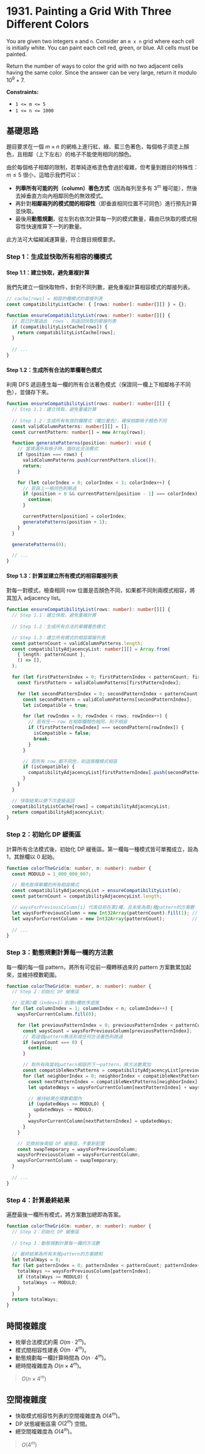 # 1931. Painting a Grid With Three Different Colors

You are given two integers `m` and `n`. 
Consider an `m x n` grid where each cell is initially white. 
You can paint each cell red, green, or blue. All cells must be painted.

Return the number of ways to color the grid with no two adjacent cells having the same color. 
Since the answer can be very large, return it modulo $10^9 + 7$.

**Constraints:**

- `1 <= m <= 5`
- `1 <= n <= 1000`

## 基礎思路

題目要求在一個 $m \times n$ 的網格上進行紅、綠、藍三色著色，每個格子須塗上顏色，且相鄰（上下左右）的格子不能使用相同的顏色。

由於每個格子相鄰的限制，若單純逐格塗色會過於複雜，但考量到題目的特殊性：$m \leq 5$ 很小，這暗示我們可以：

- **列舉所有可能的列（column）著色方式**（因為每列至多有 $3^m$ 種可能），然後去掉垂直方向內相鄰同色的無效模式。
- 再針對**相鄰兩列的模式間的相容性**（即垂直相同位置不可同色）進行預先計算並快取。
- 最後用**動態規劃**，從左到右依次計算每一列的模式數量，藉由已快取的模式相容性快速推算下一列的數量。

此方法可大幅縮減運算量，符合題目規模要求。

### Step 1：生成並快取所有相容的欄模式

#### Step 1.1：建立快取，避免重複計算

我們先建立一個快取物件，針對不同列數，避免重複計算相容模式的鄰接列表。

```typescript
// cache[rows] = 相容的欄模式的鄰接列表
const compatibilityListCache: { [rows: number]: number[][] } = {};

function ensureCompatibilityList(rows: number): number[][] {
  // 若已計算過此 `rows`，則返回快取的鄰接列表
  if (compatibilityListCache[rows]) {
    return compatibilityListCache[rows];
  }
  
  // ...
}
```

#### Step 1.2：生成所有合法的單欄著色模式

利用 DFS 遞迴產生每一欄的所有合法著色模式（保證同一欄上下相鄰格子不同色），並儲存下來。

```typescript
function ensureCompatibilityList(rows: number): number[][] {
  // Step 1.1：建立快取，避免重複計算
  
  // Step 1.2：生成所有有效的欄模式（欄位著色），確保相鄰格子顏色不同
  const validColumnPatterns: number[][] = [];
  const currentPattern: number[] = new Array(rows);

  function generatePatterns(position: number): void {
    // 當填滿所有格子時，儲存此合法模式
    if (position === rows) {
      validColumnPatterns.push(currentPattern.slice());
      return;
    }

    for (let colorIndex = 0; colorIndex < 3; colorIndex++) {
      // 若與上一格同色則略過
      if (position > 0 && currentPattern[position - 1] === colorIndex) {
        continue;
      }

      currentPattern[position] = colorIndex;
      generatePatterns(position + 1);
    }
  }

  generatePatterns(0);

  // ...
}
```

#### Step 1.3：計算並建立所有模式的相容鄰接列表

對每一對模式，檢查相同 row 位置是否顏色不同，如果都不同則兩模式相容，將其加入 adjacency list。

```typescript
function ensureCompatibilityList(rows: number): number[][] {
  // Step 1.1：建立快取，避免重複計算
  
  // Step 1.2：生成所有合法的單欄著色模式

  // Step 1.3：建立所有模式的相容鄰接列表
  const patternCount = validColumnPatterns.length;
  const compatibilityAdjacencyList: number[][] = Array.from(
    { length: patternCount },
    () => [],
  );

  for (let firstPatternIndex = 0; firstPatternIndex < patternCount; firstPatternIndex++) {
    const firstPattern = validColumnPatterns[firstPatternIndex];

    for (let secondPatternIndex = 0; secondPatternIndex < patternCount; secondPatternIndex++) {
      const secondPattern = validColumnPatterns[secondPatternIndex];
      let isCompatible = true;

      for (let rowIndex = 0; rowIndex < rows; rowIndex++) {
        // 若有任一 row 在相鄰欄顏色相同，則不相容
        if (firstPattern[rowIndex] === secondPattern[rowIndex]) {
          isCompatible = false;
          break;
        }
      }

      // 若所有 row 都不同色，則這兩種模式相容
      if (isCompatible) {
        compatibilityAdjacencyList[firstPatternIndex].push(secondPatternIndex);
      }
    }
  }

  // 快取結果以便下次直接返回
  compatibilityListCache[rows] = compatibilityAdjacencyList;
  return compatibilityAdjacencyList;
}
```

### Step 2：初始化 DP 緩衝區

計算所有合法模式後，初始化 DP 緩衝區。第一欄每一種模式皆可單獨成立，設為 1，其餘欄以 0 起始。

```typescript
function colorTheGrid(m: number, n: number): number {
  const MODULO = 1_000_000_007;

  // 預先取得單欄的所有相容模式
  const compatibilityAdjacencyList = ensureCompatibilityList(m);
  const patternCount = compatibilityAdjacencyList.length;

  // waysForPreviousColumn[i] 代表目前在第1欄，且末尾為第i種pattern的方案數
  let waysForPreviousColumn = new Int32Array(patternCount).fill(1); // 第一欄所有模式均有效
  let waysForCurrentColumn = new Int32Array(patternCount);          // 暫存新欄狀態
  
  // ...
}
```

### Step 3：動態規劃計算每一欄的方法數

每一欄的每一個 pattern，將所有可從前一欄轉移過來的 pattern 方案數累加起來，並維持模數範圍。

```typescript
function colorTheGrid(m: number, n: number): number {
  // Step 2：初始化 DP 緩衝區

  // 從第2欄（index=1）到第n欄依序遞推
  for (let columnIndex = 1; columnIndex < n; columnIndex++) {
    waysForCurrentColumn.fill(0);

    for (let previousPatternIndex = 0; previousPatternIndex < patternCount; previousPatternIndex++) {
      const waysCount = waysForPreviousColumn[previousPatternIndex];
      // 若這個pattern無法形成任何合法著色則跳過
      if (waysCount === 0) {
        continue;
      }

      // 對所有與當前pattern相容的下一pattern，將方法數累加
      const compatibleNextPatterns = compatibilityAdjacencyList[previousPatternIndex];
      for (let neighborIndex = 0; neighborIndex < compatibleNextPatterns.length; neighborIndex++) {
        const nextPatternIndex = compatibleNextPatterns[neighborIndex];
        let updatedWays = waysForCurrentColumn[nextPatternIndex] + waysCount;

        // 維持結果在模數範圍內
        if (updatedWays >= MODULO) {
          updatedWays -= MODULO;
        }
        waysForCurrentColumn[nextPatternIndex] = updatedWays;
      }
    }

    // 交換前後兩個 DP 緩衝區，不重新配置
    const swapTemporary = waysForPreviousColumn;
    waysForPreviousColumn = waysForCurrentColumn;
    waysForCurrentColumn = swapTemporary;
  }
  
  // ...
}
```

### Step 4：計算最終結果

遍歷最後一欄所有模式，將方案數加總即為答案。

```typescript
function colorTheGrid(m: number, n: number): number {
  // Step 2：初始化 DP 緩衝區
  
  // Step 3：動態規劃計算每一欄的方法數

  // 最終結果為所有末尾pattern的方案總和
  let totalWays = 0;
  for (let patternIndex = 0; patternIndex < patternCount; patternIndex++) {
    totalWays += waysForPreviousColumn[patternIndex];
    if (totalWays >= MODULO) {
      totalWays -= MODULO;
    }
  }
  return totalWays;
}
```

## 時間複雜度

- 枚舉合法模式約需 $O(m \cdot 2^m)$。
- 模式間相容性建表 $O(m \cdot 4^m)$。
- 動態規劃每一欄計算時間為 $O(n \cdot 4^m)$。
- 總時間複雜度為 $O(n \times 4^m)$。

> $O(n \times 4^m)$

## 空間複雜度

- 快取模式相容性列表的空間複雜度為 $O(4^m)$。
- DP 狀態緩衝區需 $O(2^m)$ 空間。
- 總空間複雜度為 $O(4^m)$。

> $O(4^m)$
